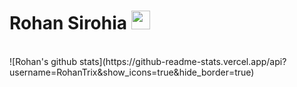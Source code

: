 # Rohan Sirohia&nbsp;<img src="https://s7.gifyu.com/images/giphyd453822f10cd1ba6.gif" width="30px">
<br>
![Rohan's github stats](https://github-readme-stats.vercel.app/api?username=RohanTrix&show_icons=true&hide_border=true)

<br>
